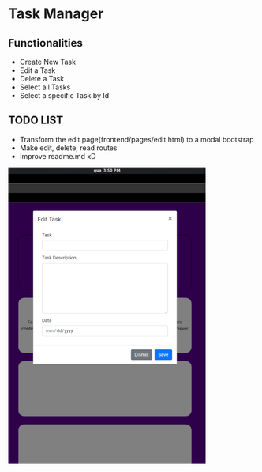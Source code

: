 # Task Manager

## Functionalities
- Create New Task
- Edit a Task
- Delete a Task
- Select all Tasks
- Select a specific Task by Id



## TODO LIST
- Transform the edit page(frontend/pages/edit.html) to a modal bootstrap
- Make edit, delete, read routes
- improve readme.md xD

<img src="readme/Modal%20Example.png" width="400" height="600">